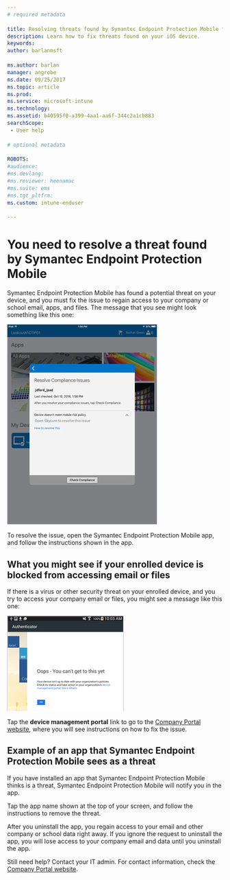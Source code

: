 ```yaml
---
# required metadata

title: Resolving threats found by Symantec Endpoint Protection Mobile for iOS | Microsoft Docs
description: Learn how to fix threats found on your iOS device.
keywords:
author: barlanmsft

ms.author: barlan
manager: angrobe
ms.date: 09/25/2017
ms.topic: article
ms.prod:
ms.service: microsoft-intune
ms.technology:
ms.assetid: b40595f0-a399-4aa1-aa6f-344c2a1cb883
searchScope:
 - User help

# optional metadata

ROBOTS:  
#audience:
#ms.devlang:
#ms.reviewer: heenamac
#ms.suite: ems
#ms.tgt_pltfrm:
ms.custom: intune-enduser

---
```


# You need to resolve a threat found by Symantec Endpoint Protection Mobile

Symantec Endpoint Protection Mobile has found a potential threat on your device, and you must fix the issue to regain access to your company or school email, apps, and files. The message that you see might look something like this one:

![Out of compliance message from Symantec Endpoint Protection Mobile](./media/ios-skycure-noncompliant-in-ssp.png)

To resolve the issue, open the Symantec Endpoint Protection Mobile app, and follow the instructions shown in the app.

## What you might see if your enrolled device is blocked from accessing email or files

If there is a virus or other security threat on your enrolled device, and you try to access your company email or files, you might see a message like this one:

![Skycure error message with link to Company Portal website](./media/mtd-go-to-device-management-portal-android.png)

Tap the **device management portal** link to go to the [Company Portal website](http://portal.manage.microsoft.com), where you will see instructions on how to fix the issue.

## Example of an app that Symantec Endpoint Protection Mobile sees as a threat

If you have installed an app that Symantec Endpoint Protection Mobile thinks is a threat, Symantec Endpoint Protection Mobile will notify you in the app.

Tap the app name shown at the top of your screen, and follow the instructions to remove the threat.

After you uninstall the app, you regain access to your email and other company or school data right away. If you ignore the request to uninstall the app, you will lose access to your company email and data until you uninstall the app.

Still need help? Contact your IT admin. For contact information, check the [Company Portal website](http://portal.manage.microsoft.com).
